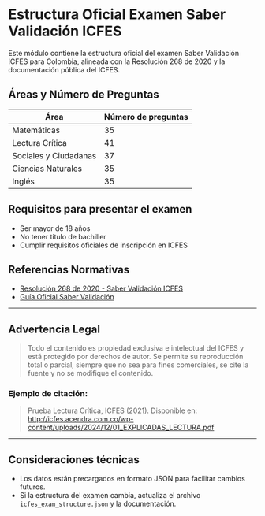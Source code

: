 # Estructura Oficial Examen Saber Validación ICFES

Este módulo contiene la estructura oficial del examen Saber Validación ICFES para Colombia, alineada con la Resolución 268 de 2020 y la documentación pública del ICFES.

## Áreas y Número de Preguntas

| Área                  | Número de preguntas |
|-----------------------|---------------------|
| Matemáticas           | 35                  |
| Lectura Crítica       | 41                  |
| Sociales y Ciudadanas | 37                  |
| Ciencias Naturales    | 35                  |
| Inglés                | 35                  |

## Requisitos para presentar el examen

- Ser mayor de 18 años
- No tener título de bachiller
- Cumplir requisitos oficiales de inscripción en ICFES

## Referencias Normativas

- [Resolución 268 de 2020 - Saber Validación ICFES](https://www.icfes.gov.co/documents/20143/2650454/Resoluci%C3%B3n+268+de+2020+Saber+Validaci%C3%B3n.pdf)
- [Guía Oficial Saber Validación](https://www.icfes.gov.co/web/guest/saber-validacion/proceso-de-inscripcion)

---

## Advertencia Legal

> Todo el contenido es propiedad exclusiva e intelectual del ICFES y está protegido por derechos de autor. Se permite su reproducción total o parcial, siempre que no sea para fines comerciales, se cite la fuente y no se modifique el contenido.

### Ejemplo de citación:

> Prueba Lectura Crítica, ICFES (2021). Disponible en: http://icfes.acendra.com.co/wp-content/uploads/2024/12/01_EXPLICADAS_LECTURA.pdf

---

## Consideraciones técnicas

- Los datos están precargados en formato JSON para facilitar cambios futuros.
- Si la estructura del examen cambia, actualiza el archivo `icfes_exam_structure.json` y la documentación.